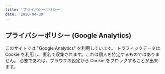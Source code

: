 ```yaml
---
title: 'プライバシーポリシー'
date: '2020-04-30'
---
```


<!-- ## プライバシーポリシー (Ad)

このウェブサイトでは、Cookieを利用してGoogle経由の広告を配信しています。
サイトにアクセスした際のCookieからユーザーに合わせた広告を表示するためのものです。
必要であれば、こちらの広告設定からパーソナライズ広告を無効にすることが出来ます。 -->

## プライバシーポリシー (Google Analytics)

このサイトでは "Google Analytics" を利用しています。
トラフィックデータは Cookie を利用し、匿名で収集されます。これは個人を特定するものではありません。
必要であれば、ブラウザの設定から Cookie をブロックすることが出来ます。
